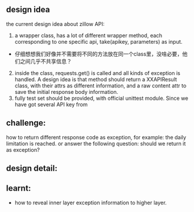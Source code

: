 ## design idea
the current design idea about zillow API:

1. a wrapper class, has a lot of different wrapper method, each corresponding to one specific api, take(apikey, parameters) as input.
* 仔细想想我们好像并不需要将不同的方法放在同一个class里，没啥必要，他们之间几乎不共享信息？
2. inside the class, requests.get() is called and all kinds of exception is handled. A design idea is that method should return a XXAPIResult class, with their
attrs as different information, and a raw content attr to save the initial response body information.
3. fully test set should be provided, with official unittest module.
Since we have got several API key from 

## challenge:
how to return different response code as exception, for example: the daily limitation is reached.
or answer the following question: should we return it as exception?

## design detail:

## learnt:
* how to reveal inner layer exception information to higher layer.

